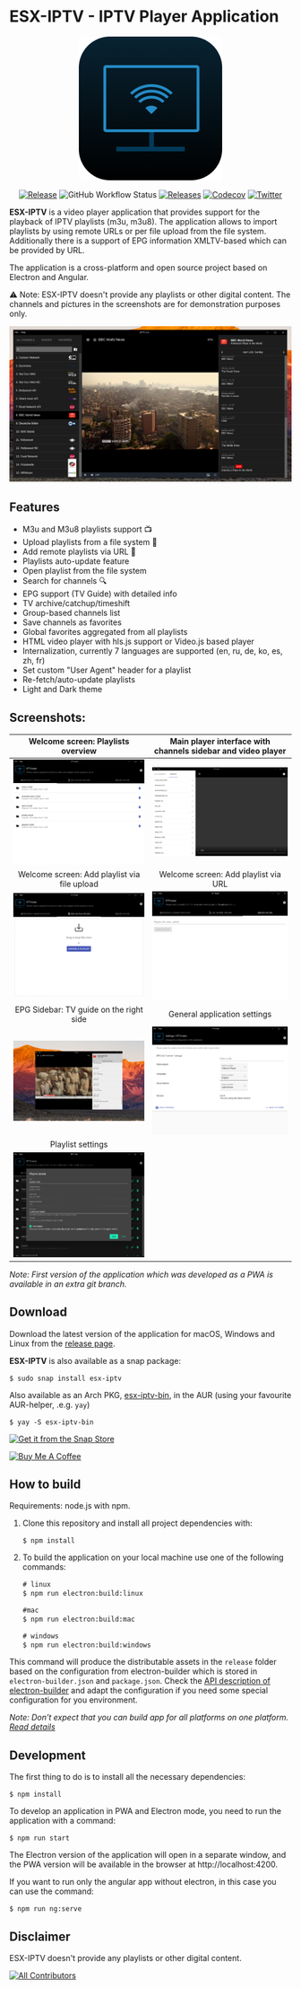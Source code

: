 # ESX-IPTV - IPTV Player Application

<p align="center">
  <img src="https://raw.githubusercontent.com/psycodeliccircus/esx-iptv/main/src/assets/icons/favicon.256x256.png" alt="ESX-IPTV icon" title="Free IPTV player application" />
</p>
<p align="center">
  <a href="https://github.com/psycodeliccircus/esx-iptv/releases"><img src="https://img.shields.io/github/release/psycodeliccircus/esx-iptv.svg?style=for-the-badge&logo=github" alt="Release"></a> <img alt="GitHub Workflow Status" src="https://img.shields.io/github/workflow/status/psycodeliccircus/esx-iptv/Build%20and%20release?style=for-the-badge"> <a href="https://github.com/psycodeliccircus/esx-iptv/releases"><img src="https://img.shields.io/github/downloads/psycodeliccircus/esx-iptv/total?style=for-the-badge&logo=github" alt="Releases"></a> <a href="https://codecov.io/gh/psycodeliccircus/esx-iptv"><img alt="Codecov" src="https://img.shields.io/codecov/c/github/psycodeliccircus/esx-iptv?style=for-the-badge"></a> <a href="https://twitter.com/renildomarcio"><img src="https://img.shields.io/badge/twitter-esxiptv-blue?logo=twitter&style=for-the-badge" alt="Twitter"></a>
</p>

**ESX-IPTV** is a video player application that provides support for the playback of IPTV playlists (m3u, m3u8). The application allows to import playlists by using remote URLs or per file upload from the file system. Additionally there is a support of EPG information XMLTV-based which can be provided by URL.

The application is a cross-platform and open source project based on Electron and Angular.

⚠️ Note: ESX-IPTV doesn't provide any playlists or other digital content. The channels and pictures in the screenshots are for demonstration purposes only.

![ESX-IPTV: Channels list, player and epg list](./iptv-dark-theme.png)

## Features

- M3u and M3u8 playlists support 📺
- Upload playlists from a file system 📂
- Add remote playlists via URL 🔗
- Playlists auto-update feature
- Open playlist from the file system
- Search for channels 🔍
- EPG support (TV Guide) with detailed info
- TV archive/catchup/timeshift
- Group-based channels list
- Save channels as favorites
- Global favorites aggregated from all playlists
- HTML video player with hls.js support or Video.js based player
- Internalization, currently 7 languages are supported (en, ru, de, ko, es, zh, fr)
- Set custom "User Agent" header for a playlist
- Re-fetch/auto-update playlists
- Light and Dark theme

## Screenshots:

| Welcome screen: Playlists overview                           | Main player interface with channels sidebar and video player                |
| :----------------------------------------------------------: | :-------------------------------------------------------: |
| ![Welcome screen: Playlists overview](./playlists.png)       | ![Sidebar with channel and video player](./iptv-main.png) |
| Welcome screen: Add playlist via file upload                | Welcome screen: Add playlist via URL                      |
| ![Welcome screen: Add playlist via file upload](./iptv-upload.png) | ![Welcome screen: Add playlist via URL](./upload-via-url.png)             |
| EPG Sidebar: TV guide on the right side                | General application settings
| ![EPG: TV guide on the right side](./iptv-epg.png) | ![General app settings](./iptv-settings.png) |
| Playlist settings                |
| ![Playlist settings](./iptv-playlist-settings.png) |  |

*Note: First version of the application which was developed as a PWA is available in an extra git branch.*

## Download

Download the latest version of the application for macOS, Windows and Linux from the [release page](https://github.com/psycodeliccircus/esx-iptv/releases).

**ESX-IPTV** is also available as a snap package:

```
$ sudo snap install esx-iptv
```

Also available as an Arch PKG, [esx-iptv-bin](https://aur.archlinux.org/packages/esx-iptv-bin/), in the AUR (using your favourite AUR-helper, .e.g. `yay`)
```
$ yay -S esx-iptv-bin
```

[![Get it from the Snap Store](https://snapcraft.io/static/images/badges/en/snap-store-black.svg)](https://snapcraft.io/esx-iptv)

<a href="https://www.buymeacoffee.com/renildomarcio" target="_blank"><img src="https://cdn.buymeacoffee.com/buttons/default-green.png" alt="Buy Me A Coffee" width="185"></a>

## How to build

Requirements: node.js with npm.

1. Clone this repository and install all project dependencies with:
   ```
   $ npm install
   ```

2. To build the application on your local machine use one of the following commands:
   ```
   # linux
   $ npm run electron:build:linux
   ```

   ```
   #mac
   $ npm run electron:build:mac
   ```

   ```
   # windows
   $ npm run electron:build:windows
   ```

This command will produce the distributable assets in the `release` folder based on the configuration from electron-builder which is stored in `electron-builder.json` and `package.json`. Check the [API description of electron-builder](https://www.electron.build/) and adapt the configuration if you need some special configuration for you environment.

*Note: Don’t expect that you can build app for all platforms on one platform. [Read details](https://www.electron.build/multi-platform-build)*

## Development

The first thing to do is to install all the necessary dependencies:

  ```
  $ npm install
  ```

To develop an application in PWA and Electron mode, you need to run the application with a command:

  ```
  $ npm run start
  ```

The Electron version of the application will open in a separate window, and the PWA version will be available in the browser at http://localhost:4200.

If you want to run only the angular app without electron, in this case you can use the command:

  ```
  $ npm run ng:serve
  ```


## Disclaimer

ESX-IPTV doesn't provide any playlists or other digital content.

<!-- ALL-CONTRIBUTORS-BADGE:START - Do not remove or modify this section -->
[![All Contributors](https://img.shields.io/badge/all_contributors-13-orange.svg?style=flat-square)](#contributors)
<!-- ALL-CONTRIBUTORS-BADGE:END -->
